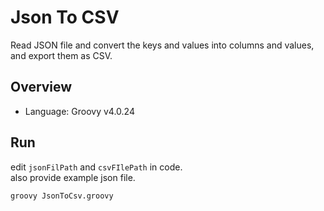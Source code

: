 # Json To CSV

Read JSON file and convert the keys and values into columns and values, and export them as CSV.

## Overview

- Language: Groovy v4.0.24


## Run

edit `jsonFilPath` and `csvFIlePath` in code.  
also provide example json file.  
```bash
groovy JsonToCsv.groovy
```
